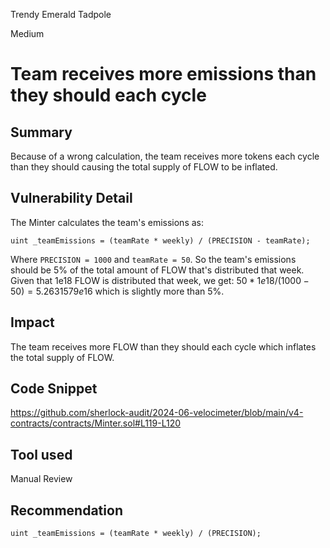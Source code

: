 Trendy Emerald Tadpole

Medium

# Team receives more emissions than they should each cycle

## Summary

Because of a wrong calculation, the team receives more tokens each cycle than they should causing the total supply of FLOW to be inflated.

## Vulnerability Detail
The Minter calculates the team's emissions as:
```sol
uint _teamEmissions = (teamRate * weekly) / (PRECISION - teamRate);
```
Where `PRECISION = 1000` and `teamRate = 50`. So the team's emissions should be 5% of the total amount of FLOW that's distributed that week. Given that 1e18 FLOW is distributed that week, we get: $50 * 1e18 / (1000 - 50) = 5.2631579e16$ which is slightly more than 5%.

## Impact
The team receives more FLOW than they should each cycle which inflates the total supply of FLOW.

## Code Snippet
https://github.com/sherlock-audit/2024-06-velocimeter/blob/main/v4-contracts/contracts/Minter.sol#L119-L120

## Tool used

Manual Review

## Recommendation
```sol
uint _teamEmissions = (teamRate * weekly) / (PRECISION);
```